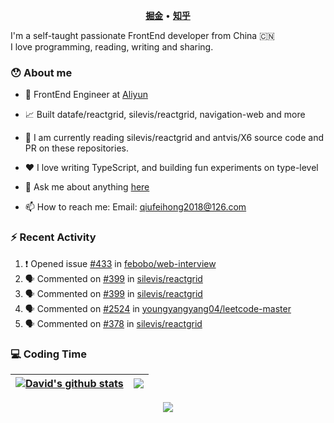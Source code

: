 <!-- <p align="center"><a href="https://qiufeihong2018.github.io">
<img width="80%" alt="Hello, I'm David. I do open source!" src="./assets/gh-readme-header.jpeg" />
</a></p>
<br /> -->
<p align="center">
    <b><a href="https://juejin.cn/user/1099167358268392">掘金</a></b>
    •
    <b><a href="https://www.zhihu.com/people/chou-fei-hong">知乎</a></b>
</p>
I'm a self-taught passionate FrontEnd developer from China 🇨🇳
<br />
I love programming, reading, writing and sharing.

### 😯 About me

- 💼 FrontEnd Engineer at [Aliyun](https://www.aliyun.com/)

- 📈 Built datafe/reactgrid, silevis/reactgrid, navigation-web and more

- 🌱 I am currently reading silevis/reactgrid and antvis/X6 source code and PR on these repositories.

- ❤️ I love writing TypeScript, and building fun experiments on type-level

- 💬 Ask me about anything [here](https://github.com/qiufeihong2018/qiufeihong2018/issues)

- 📫 How to reach me: Email: qiufeihong2018@126.com

### :zap: Recent Activity

<!--START_SECTION:activity-->
1. ❗ Opened issue [#433](https://github.com/febobo/web-interview/issues/433) in [febobo/web-interview](https://github.com/febobo/web-interview)
2. 🗣 Commented on [#399](https://github.com/silevis/reactgrid/pull/399#issuecomment-2097267327) in [silevis/reactgrid](https://github.com/silevis/reactgrid)
3. 🗣 Commented on [#399](https://github.com/silevis/reactgrid/pull/399#issuecomment-2095456262) in [silevis/reactgrid](https://github.com/silevis/reactgrid)
4. 🗣 Commented on [#2524](https://github.com/youngyangyang04/leetcode-master/pull/2524#issuecomment-2088406128) in [youngyangyang04/leetcode-master](https://github.com/youngyangyang04/leetcode-master)
5. 🗣 Commented on [#378](https://github.com/silevis/reactgrid/issues/378#issuecomment-2088390063) in [silevis/reactgrid](https://github.com/silevis/reactgrid)
<!--END_SECTION:activity-->

### 💻 Coding Time

| <a href="https://github.com/datafe/reactgrid"><img align="center" src="https://github-readme-stats.vercel.app/api?username=qiufeihong2018&show_icons=true&include_all_commits=true&theme=buefy&hide_border=true" alt="David's github stats" /></a> | <a href="https://github.com/datafe/reactgrid"><img align="center" src="https://github-readme-stats.vercel.app/api/top-langs/?username=qiufeihong2018&layout=compact&theme=buefy&hide_border=true" /></a> |
| -------------------------------------------------------------------------------------------------------------------------------------------------------------------------------------------------------------------------------------------------- | -------------------------------------------------------------------------------------------------------------------------------------------------------------------------------------------------------- |

<div align="center">
    <img src="https://github-readme-streak-stats.herokuapp.com/?user=qiufeihong2018" />
</div>



<!-- <code><img height="20" alt="javascript" src="https://raw.githubusercontent.com/github/explore/80688e429a7d4ef2fca1e82350fe8e3517d3494d/topics/javascript/javascript.png"></code>
<code><img height="20" alt="typescript" src="https://raw.githubusercontent.com/github/explore/80688e429a7d4ef2fca1e82350fe8e3517d3494d/topics/typescript/typescript.png"></code>
<code><img height="20" alt="react" src="https://raw.githubusercontent.com/github/explore/80688e429a7d4ef2fca1e82350fe8e3517d3494d/topics/react/react.png"></code>
<code><img height="20" alt="vue" src="https://raw.githubusercontent.com/github/explore/80688e429a7d4ef2fca1e82350fe8e3517d3494d/topics/vue/vue.png"></code>
<code><img height="20" alt="graphql" src="https://raw.githubusercontent.com/github/explore/5c058a388828bb5fde0bcafd4bc867b5bb3f26f3/topics/graphql/graphql.png"></code>
<code><img height="20" alt="nodejs" src="https://raw.githubusercontent.com/github/explore/80688e429a7d4ef2fca1e82350fe8e3517d3494d/topics/nodejs/nodejs.png"></code> -->


<!-- 
#### Top Repositories

<a href="https://github.com/qiufeihong2018/reactgrid">
  <img align="center" src="https://github-readme-stats.vercel.app/api/pin/?username=qiufeihong2018&repo=reactgrid&theme=buefy" />
</a>
<a href="https://github.com/qiufeihong2018/myBlog">
  <img align="center" src="https://github-readme-stats.vercel.app/api/pin/?username=qiufeihong2018&repo=myBlog&theme=buefy" />
</a>

<br />
<br />

<a href="https://juejin.cn/user/1099167358268392/posts" target="_blank"><img src="https://bubuzou.oss-cn-shenzhen.aliyuncs.com/blog/202101/juejin_01.png"></a><a href="https://codesandbox.io/u/qiufeihong2018">
<img align="right" alt="Anurag Hazra | CodeSandbox" width="20px" src="https://raw.githubusercontent.com/qiufeihong2018/qiufeihong2018/master/assets/codesandbox.svg" />
</a> -->
